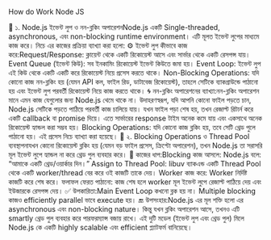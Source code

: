 How do Work Node JS

📌 ১. Node.js ইভেন্ট লুপ ও নন-ব্লকিং অপারেশনNode.js একটি Single-threaded, asynchronous, এবং non-blocking runtime environment। এটি মূলত ইভেন্ট লুপের মাধ্যমে কাজ করে। নিচে এর কাজের প্রক্রিয়া ব্যাখ্যা করা হলো:
⚙️ ইভেন্ট লুপ কীভাবে কাজ করে:Request/Response:
ক্লায়েন্ট থেকে একটি রিকোয়েস্ট আসে এবং সার্ভার থেকে একটি রেসপন্স যায়।
Event Queue (ইভেন্ট কিউ):
সব ইনকামিং রিকোয়েস্ট ইভেন্ট কিউতে জমা হয়।
Event Loop:
ইভেন্ট লুপ এই কিউ থেকে একটি একটি করে রিকোয়েস্ট নিয়ে প্রসেস করতে থাকে।
Non-Blocking Operations:
যদি কোনো কাজ নন-ব্লকিং হয় (যেমন API কল, ফাইল রিড, ডাটাবেজ রিকোয়েস্ট), তাহলে সেটিকে ব্যাকগ্রাউন্ডে পাঠানো হয় এবং ইভেন্ট লুপ পরবর্তী রিকোয়েস্ট নিয়ে কাজ করতে থাকে।
🌀 নন-ব্লকিং অপারেশনের ব্যাখ্যা:নন-ব্লকিং অপারেশন মানে এমন কাজ যেগুলোর জন্য Node.js থেমে থাকে না।
উদাহরণস্বরূপ, যদি আপনি কোনো ফাইল পড়তে চান, Node.js সেটিকে পড়তে পাঠিয়ে পরবর্তী কাজ চালিয়ে যায়।
যখন ফাইল পড়া শেষ হয়, তখন রেজাল্ট রিটার্ন করে একটি callback বা promise দিয়ে।
এতে সার্ভারের response টাইম অনেক কমে যায় এবং একসাথে অনেক রিকোয়েস্ট হ্যান্ডল করা সম্ভব হয়।
Blocking Operations:
যদি কোনো কাজ ব্লকিং হয়, তবে সেটি থ্রেড পুলে পাঠানো হয়। এই প্রসেস নিচে ব্যাখ্যা করা হয়েছে।
📌 ২. Blocking Operations ও Thread Pool ব্যবস্থাপনাযখন কোনো রিকোয়েস্ট ব্লকিং হয় (যেমন বড় ফাইল প্রসেস, ক্রিপ্টো অপারেশন), তখন Node.js তা সরাসরি মূল ইভেন্ট লুপে হ্যান্ডল না করে থ্রেড পুল ব্যবহার করে।
🔁 কাজের ধাপ:Blocking কাজ আসলে:
Node.js বলে: “আমাকে একটি থ্রেড/ওয়ার্কার দিন।”
Assign to Thread Pool:
libuv ব্যাকএন্ড একটি Thread Pool থেকে একটি worker/thread বের করে ওই কাজটি তাকে দেয়।
Worker কাজ করে:
Worker নির্দিষ্ট কাজটি করে শেষ করে।
ফলাফল ফেরত পাঠানো:
কাজ শেষ হলে worker মূল ইভেন্ট লুপে রেজাল্ট পাঠিয়ে দেয় এবং ইউজারকে রেসপন্স দেয়।
✅ উপকারিতা:Main Event Loop কখনো ব্লক হয় না।
Multiple blocking কাজও efficiently parallel ভাবে execute হয়।
🔚 উপসংহার:Node.js এর মূল শক্তি হলো এর asynchronous এবং non-blocking nature। কিন্তু যখন ব্লকিং অপারেশন আসে, তখনও এটি smartly থ্রেড পুল ব্যবহার করে পারফরম্যান্স বজায় রাখে। এই দুটি মডেল (ইভেন্ট লুপ এবং থ্রেড পুল) মিলে Node.js কে একটি highly scalable এবং efficient প্ল্যাটফর্ম বানিয়েছে।

